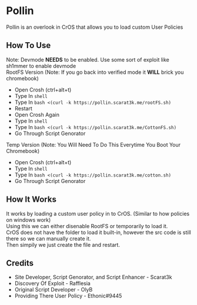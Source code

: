 # Pollin
Pollin is an overlook in CrOS that allows you to load custom User Policies

## How To Use
Note: Devmode **NEEDS** to be enabled. Use some sort of exploit like sh1mmer to enable devmode\
RootFS Version (Note: If you go back into verified mode it **WILL** brick you chromebook)
- Open Crosh (ctrl+alt+t)
- Type In `shell`
- Type In `bash <(curl -k https://pollin.scarat3k.me/rootFS.sh)`
- Restart
- Open Crosh Again
- Type In `shell`
- Type In `bash <(curl -k https://pollin.scarat3k.me/CottonFS.sh)`
- Go Through Script Genorator
  
Temp Version (Note: You Will Need To Do This Everytime You Boot Your Chromebook)
- Open Crosh (ctrl+alt+t)
- Type In `shell`
- Type In `bash <(curl -k https://pollin.scarat3k.me/cotton.sh)`
- Go Through Script Genorator

## How It Works
It works by loading a custom user policy in to CrOS. (Similar to how policies on windows work)\
Using this we can either disenable RootFS or temporarily to load it.\
CrOS does not have the folder to load it built-in, however the src code is still there so we can manually create it.\
Then simpily we just create the file and restart.

## Credits
- Site Developer, Script Genorator, and Script Enhancer - Scarat3k
- Discovery Of Exploit - Rafflesia
- Original Script Developer - OlyB
- Providing There User Policy - Ethonic#9445
